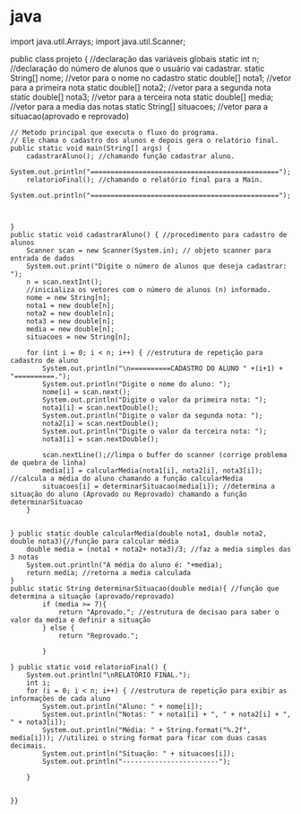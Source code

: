 # java 


import java.util.Arrays;
import java.util.Scanner;

public class projeto { //declaração das variáveis globais
     static int n; //declaração do número de alunos que o usuário vai cadastrar.
    static String[] nome; //vetor para o nome no cadastro
    static double[] nota1; //vetor para a primeira nota
    static double[] nota2;  //vetor para a segunda nota
    static double[] nota3;  //vetor para a terceira nota
    static double[] media;  //vetor para a media das notas
    static String[] situacoes;  //vetor para a situacao(aprovado e reprovado)

    // Metodo principal que executa o fluxo do programa.
    // Ele chama o cadastro dos alunos e depois gera o relatório final.
    public static void main(String[] args) {
        cadastrarAluno(); //chamando função cadastrar aluno.
        System.out.println("===============================================");
        relatorioFinal(); //chamando o relatório final para a Main.
        System.out.println("===============================================");



    }
    public static void cadastrarAluno() { //procedimento para cadastro de alunos
        Scanner scan = new Scanner(System.in); // objeto scanner para entrada de dados
        System.out.print("Digite o número de alunos que deseja cadastrar: ");
        n = scan.nextInt();
        //inicializa os vetores com o número de alunos (n) informado.
        nome = new String[n];
        nota1 = new double[n];
        nota2 = new double[n];
        nota3 = new double[n];
        media = new double[n];
        situacoes = new String[n];

        for (int i = 0; i < n; i++) { //estrutura de repetição para cadastro de aluno
            System.out.println("\n==========CADASTRO DO ALUNO " +(i+1) + "==========.");
            System.out.println("Digite o nome do aluno: ");
            nome[i] = scan.next();
            System.out.println("Digite o valor da primeira nota: ");
            nota1[i] = scan.nextDouble();
            System.out.println("Digite o valor da segunda nota: ");
            nota2[i] = scan.nextDouble();
            System.out.println("Digite o valor da terceira nota: ");
            nota3[i] = scan.nextDouble();

            scan.nextLine();//limpa o buffer do scanner (corrige problema de quebra de linha)
            media[i] = calcularMedia(nota1[i], nota2[i], nota3[i]); //calcula a média do aluno chamando a função calcularMedia
            situacoes[i] = determinarSituacao(media[i]); //determina a situação do aluno (Aprovado ou Reprovado) chamando a função determinarSituacao
        }


    } public static double calcularMedia(double nota1, double nota2, double nota3){//função para calcular média
        double media = (nota1 + nota2+ nota3)/3; //faz a media simples das 3 notas
        System.out.println("A média do aluno é: "+media);
        return media; //retorna a media calculada
    }
    public static String determinarSituacao(double media){ //função que determina a situação (aprovado/reprovado)
            if (media >= 7){
                return "Aprovado."; //estrutura de decisao para saber o valor da media e definir a situação
            } else {
                return "Reprovado.";

            }

    } public static void relatorioFinal() {
        System.out.println("\nRELATÓRIO FINAL.");
        int i;
        for (i = 0; i < n; i++) { //estrutura de repetição para exibir as informações de cada aluno
            System.out.println("Aluno: " + nome[i]);
            System.out.println("Notas: " + nota1[i] + ", " + nota2[i] + ", " + nota3[i]);
            System.out.println("Média: " + String.format("%.2f", media[i])); //utilizei o string format para ficar com duas casas decimais.
            System.out.println("Situação: " + situacoes[i]);
            System.out.println("------------------------");

        }


    }}
